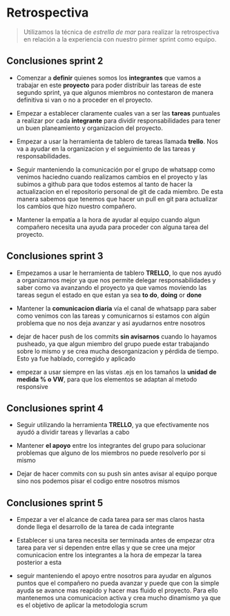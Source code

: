 # **Retrospectiva**
> Utilizamos la técnica de *estrella de mar* para realizar la retrospectiva en relación a la experiencia con nuestro pirmer sprint como equipo.

## **Conclusiones sprint 2**

* Comenzar a **definir** quienes somos los **integrantes** que vamos a trabajar en este **proyecto** para poder distribuir las tareas de este segundo sprint, ya que algunos miembros no contestaron de manera definitiva si van o no a proceder en el proyecto.

* Empezar a establecer claramente cuales van a ser las **tareas** puntuales a realizar por cada **integrante** para dividir responsabilidades para tener un buen planeamiento y organizacion del proyecto.

* Empezar a usar la herramienta de tablero de tareas llamada **trello**. Nos va a ayudar en la organizacion y el seguimiento de las tareas y responsabilidades.

* Seguir manteniendo la comunicación por el grupo de whatsapp como venimos haciedno cuando realizamos cambios en el proyecto y las subimos a github para que todos estemos al tanto de hacer la actualizacion en el repositorio personal de git de cada miembro. De esta manera sabemos que tenemos que hacer un pull en git para actualizar los cambios que hizo nuestro compañero.

* Mantener la empatía a la hora de ayudar al equipo cuando algun compañero necesita una ayuda para proceder con alguna tarea del proyecto.


## **Conclusiones sprint 3**

* Empezamos a usar le herramienta de tablero **TRELLO**, lo que nos ayudó a organizarnos mejor ya que nos permite delegar responsabilidades y saber como va avanzando el proyecto ya que vamos moviendo las tareas segun el estado en que estan ya sea **to do**, **doing** or **done**

* Mantener la **comunicacion diaria** vía el canal de whatsapp para saber como venimos con las tareas y comunicarnos si estamos con algún problema que no nos deja avanzar y asi ayudarnos entre nosotros

* dejar de hacer push de los commits **sin avisarnos** cuando lo hayamos pusheado, ya que algun miembro del grupo puede estar trabajando sobre lo mismo y se crea mucha desorganizacion y pérdida de tiempo. Esto ya fue hablado, corregido y aplicado

* empezar a usar siempre en las vistas .ejs en los tamaños la **unidad de medida % o VW**, para que los elementos se adaptan al metodo responsive

## **Conclusiones sprint 4**

* Seguir utilizando la herramienta **TRELLO**, ya que efectivamente nos ayudó a dividir tareas y llevarlas a cabo

* Mantener **el apoyo** entre los integrantes del grupo para solucionar problemas que alguno de los miembros no puede resolverlo por si mismo

* Dejar de hacer commits con su push sin antes avisar al equipo porque sino nos podemos pisar el codigo entre nosotros mismos

## **Conclusiones sprint 5**

* Empezar a ver el alcance de cada tarea para ser mas claros hasta donde llega el desarrollo de la tarea de cada integrante

* Establecer si una tarea necesita ser terminada antes de empezar otra tarea para ver si dependen entre ellas y que se cree una mejor comunicacion entre los integrantes a la hora de empezar la tarea posterior a esta

* seguir manteniendo el apoyo entre nosotros para ayudar en algunos puntos que el compañero no pueda avanzar y puede que con la simple ayuda se avance mas reapido y hacer mas fluido el proyecto. Para ello mantenemos una comunicacion activa y crea mucho dinamismo ya que es el objetivo de aplicar la metodologia scrum


